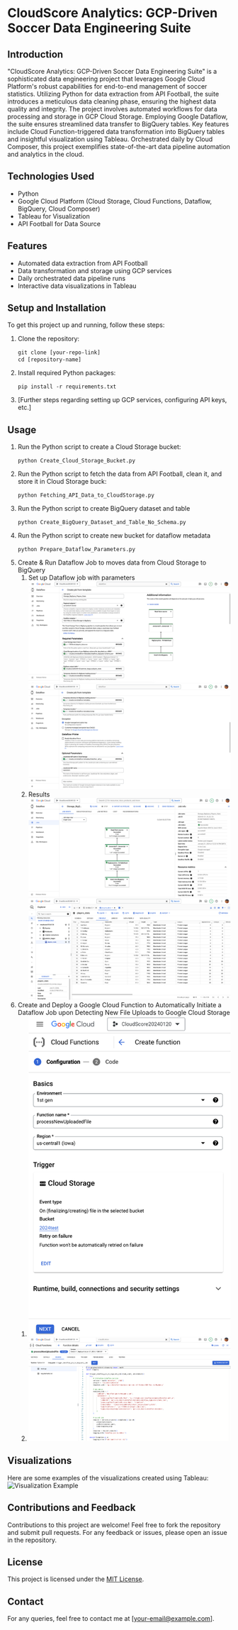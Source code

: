 # CloudScore Analytics: GCP-Driven Soccer Data Engineering Suite

## Introduction

"CloudScore Analytics: GCP-Driven Soccer Data Engineering Suite" is a sophisticated data engineering project that leverages Google Cloud Platform's robust capabilities for end-to-end management of soccer statistics. 
Utilizing Python for data extraction from API Football, the suite introduces a meticulous data cleaning phase, ensuring the highest data quality and integrity. The project involves automated workflows for data processing and storage in GCP Cloud Storage. Employing Google Dataflow, the suite ensures streamlined data transfer to BigQuery tables. Key features include Cloud Function-triggered data transformation into BigQuery tables and insightful visualization using Tableau. Orchestrated daily by Cloud Composer, this project exemplifies state-of-the-art data pipeline automation and analytics in the cloud.

## Technologies Used
- Python
- Google Cloud Platform (Cloud Storage, Cloud Functions, Dataflow, BigQuery, Cloud Composer)
- Tableau for Visualization
- API Football for Data Source

## Features
- Automated data extraction from API Football
- Data transformation and storage using GCP services
- Daily orchestrated data pipeline runs
- Interactive data visualizations in Tableau

## Setup and Installation
To get this project up and running, follow these steps:
1. Clone the repository:
   ```
   git clone [your-repo-link]
   cd [repository-name]
   ```
2. Install required Python packages:
   ```
   pip install -r requirements.txt
   ```
3. [Further steps regarding setting up GCP services, configuring API keys, etc.]

## Usage
1. Run the Python script to create a Cloud Storage bucket:
   ```
   python Create_Cloud_Storage_Bucket.py
   ```
2. Run the Python script to fetch the data from API Football, clean it, and store it in Cloud Storage buck:
   ```
   python Fetching_API_Data_to_CloudStorage.py
   ```
3. Run the Python script to create BigQuery dataset and table
   ```
   python Create_BigQuery_Dataset_and_Table_No_Schema.py
   ```
4. Run the Python script to create new bucket for dataflow metadata
   ```
   python Prepare_Dataflow_Parameters.py
   ```
5. Create & Run Dataflow Job to moves data from Cloud Storage to BigQuery 
   1. Set up Dataflow job with parameters
   ![Dataflow_Setup.png](img%2FDataflow_Setup.png)
   ![Dataflow_Setup_1.png](img%2FDataflow_Setup_1.png)
   2. Results
   ![Dataflow_JobGraph.png](img%2FDataflow_JobGraph.png)
   ![BigQuery_Succeeded_Load.png](img%2FBigQuery_Succeeded_Load.png)
6. Create and Deploy a Google Cloud Function to Automatically Initiate a Dataflow Job upon Detecting New File Uploads to Google Cloud Storage 
   1. ![CloudFuntions_Setup_1.png](img%2FCloudFuntions_Setup_1.png)
   2. ![CloudFuntions_Setup_2.png](img%2FCloudFuntions_Setup_2.png)
## Visualizations
Here are some examples of the visualizations created using Tableau:
![Visualization Example](link-to-image)

## Contributions and Feedback
Contributions to this project are welcome! Feel free to fork the repository and submit pull requests. For any feedback or issues, please open an issue in the repository.

## License
This project is licensed under the [MIT License](LICENSE.md).

## Contact
For any queries, feel free to contact me at [your-email@example.com].
